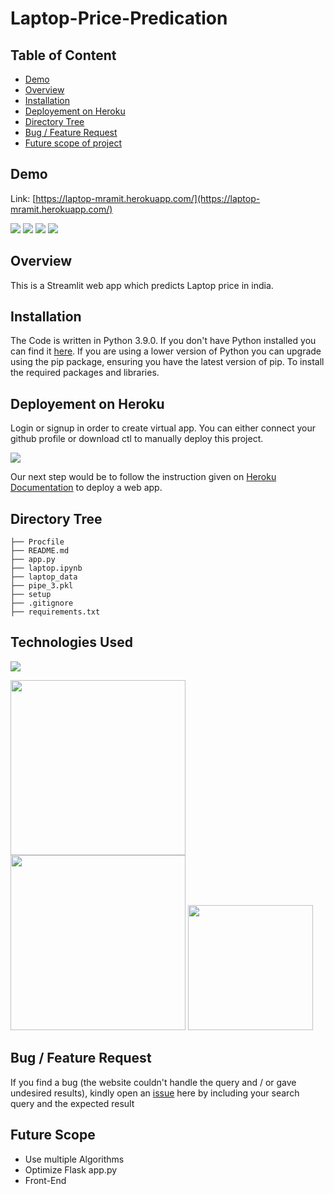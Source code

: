 # Laptop-Price-Predication

## Table of Content
  * [Demo](#demo)
  * [Overview](#overview)
  * [Installation](#installation)
  * [Deployement on Heroku](#deployement-on-heroku)
  * [Directory Tree](#directory-tree)
  * [Bug / Feature Request](#bug---feature-request)
  * [Future scope of project](#future-scope)


## Demo
Link: [https://laptop-mramit.herokuapp.com/](https://laptop-mramit.herokuapp.com/)

[![](https://imgur.com/7PFNhuZ.png)](https://laptop-mramit.herokuapp.com/)
[![](https://imgur.com/NTasfYt.png)](https://laptop-mramit.herokuapp.com/)
[![](https://imgur.com/nfPqBMM.png)](https://laptop-mramit.herokuapp.com/)
[![](https://imgur.com/jUfxDs3.png)](https://laptop-mramit.herokuapp.com/)

## Overview
This is a Streamlit web app which predicts Laptop price in india.


## Installation
The Code is written in Python 3.9.0. If you don't have Python installed you can find it [here](https://www.python.org/downloads/). If you are using a lower version of Python you can upgrade using the pip package, ensuring you have the latest version of pip. To install the required packages and libraries.


## Deployement on Heroku
Login or signup in order to create virtual app. You can either connect your github profile or download ctl to manually deploy this project.

[![](https://imgur.com/dtOFJFh.png)](https://heroku.com)

Our next step would be to follow the instruction given on [Heroku Documentation](https://devcenter.heroku.com/articles/getting-started-with-python) to deploy a web app.

## Directory Tree 
```
├── Procfile
├── README.md
├── app.py
├── laptop.ipynb
├── laptop_data
├── pipe_3.pkl
├── setup
├── .gitignore
├── requirements.txt
```

## Technologies Used

![](https://forthebadge.com/images/badges/made-with-python.svg)

[<img target="_blank" src="https://cdn.dribbble.com/users/5146260/screenshots/12905328/streamlit_4x.jpg" width=280>](https://docs.streamlit.io/)[<img target="_blank" src="https://www.pinclipart.com/picdir/big/367-3678882_python-logo-clipart-easy-pandas-python-logo-png.png" width=280>](https://pandas.pydata.org/)  [<img target="_blank" src="https://scikit-learn.org/stable/_static/scikit-learn-logo-small.png" width=200>](https://scikit-learn.org/stable/) 


## Bug / Feature Request

If you find a bug (the website couldn't handle the query and / or gave undesired results), kindly open an [issue](https://github.com/amitroyal8755/Flight-Price-Predication/issues) here by including your search query and the expected result

## Future Scope

* Use multiple Algorithms
* Optimize Flask app.py
* Front-End 
